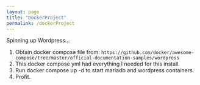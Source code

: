 ```yaml
---
layout: page
title: "DockerProject"
permalink: /dockerProject
---
```


Spinning up Wordpress...
1. Obtain docker compose file from: `https://github.com/docker/awesome-compose/tree/master/official-documentation-samples/wordpress`
2. This docker compose yml had everything I needed for this install.
3. Run docker compose up -d to start mariadb and wordpress containers.
4. Profit.